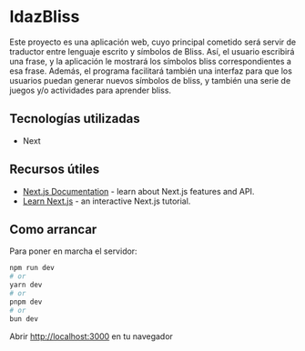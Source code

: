 # IdazBliss

Este proyecto es una aplicación web, cuyo principal cometido será servir de traductor entre lenguaje escrito y símbolos de Bliss. Así, el usuario escribirá una frase, y la aplicación le mostrará los símbolos bliss correspondientes a esa frase. Además, el programa facilitará también una interfaz para que los usuarios puedan generar nuevos símbolos de bliss, y también una serie de juegos y/o actividades para aprender bliss.

## Tecnologías utilizadas

- Next

## Recursos útiles

- [Next.js Documentation](https://nextjs.org/docs) - learn about Next.js features and API.
- [Learn Next.js](https://nextjs.org/learn) - an interactive Next.js tutorial.

## Como arrancar

Para poner en marcha el servidor:

```bash
npm run dev
# or
yarn dev
# or
pnpm dev
# or
bun dev
```

Abrir [http://localhost:3000](http://localhost:3000) en tu navegador

